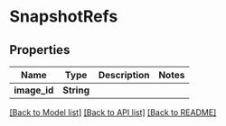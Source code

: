 # SnapshotRefs

## Properties

Name | Type | Description | Notes
------------ | ------------- | ------------- | -------------
**image_id** | **String** |  | 

[[Back to Model list]](../README.md#documentation-for-models) [[Back to API list]](../README.md#documentation-for-api-endpoints) [[Back to README]](../README.md)


